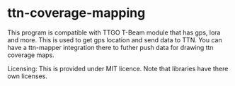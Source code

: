# ttn-coverage-mapping

This program is compatible with TTGO T-Beam module that has gps, lora and more.
This is used to get gps location and send data to TTN. You can have a ttn-mapper integration
there to futher push data for drawing ttn coverage maps.

Licensing:
This is provided under MIT licence.
Note that libraries have there own licenses.


